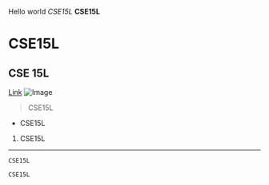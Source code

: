 Hello world
*CSE15L*
**CSE15L**
# CSE15L
## CSE 15L
[Link](https://www.google.com/search?q=google&oq=googl&aqs=chrome.0.0i131i355i433i512j46i131i199i433i465i512j69i57j69i60l3j69i65j69i60.1162j0j7&sourceid=chrome&ie=UTF-8)
![Image](https://hips.hearstapps.com/countryliving.cdnds.net/17/47/1511194376-cavachon-puppy-christmas.jpg)
> CSE15L
- CSE15L
1. CSE15L
---
`CSE15L`
```
CSE15L
```
